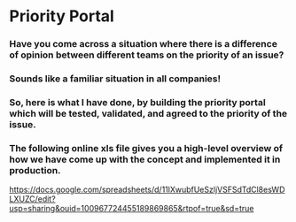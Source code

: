 # Priority Portal
### Have you come across a situation where there is a difference of opinion between different teams on the priority of an issue?
### Sounds like a familiar situation in all companies!
### So, here is what I have done, by building the priority portal which will be tested, validated, and agreed to the priority of the issue.
### The following online xls file gives you a high-level overview of how we have come up with the concept and implemented it in production. 

https://docs.google.com/spreadsheets/d/11lXwubfUeSzljVSFSdTdCl8esWDLXUZC/edit?usp=sharing&ouid=100967724455189869865&rtpof=true&sd=true
